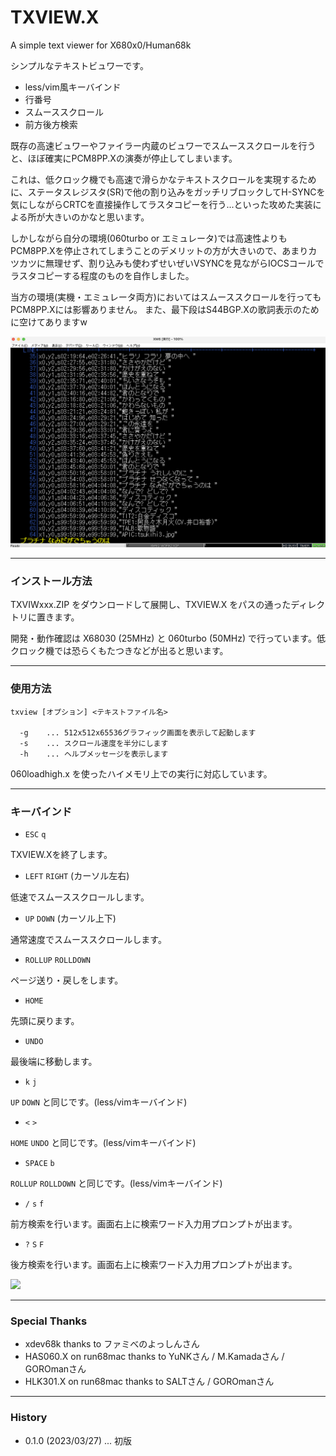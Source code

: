 # TXVIEW.X

A simple text viewer for X680x0/Human68k

シンプルなテキストビュワーです。

 - less/vim風キーバインド
 - 行番号
 - スムーススクロール
 - 前方後方検索

既存の高速ビュワーやファイラー内蔵のビュワーでスムーススクロールを行うと、ほぼ確実にPCM8PP.Xの演奏が停止してしまいます。

これは、低クロック機でも高速で滑らかなテキストスクロールを実現するために、ステータスレジスタ(SR)で他の割り込みをガッチリブロックしてH-SYNCを気にしながらCRTCを直接操作してラスタコピーを行う...といった攻めた実装による所が大きいのかなと思います。

しかしながら自分の環境(060turbo or エミュレータ)では高速性よりもPCM8PP.Xを停止されてしまうことのデメリットの方が大きいので、あまりカツカツに無理せず、割り込みも使わずせいぜいVSYNCを見ながらIOCSコールでラスタコピーする程度のものを自作しました。

当方の環境(実機・エミュレータ両方)においてはスムーススクロールを行ってもPCM8PP.Xには影響ありません。
また、最下段はS44BGP.Xの歌詞表示のために空けてありますw

<img src='images/txview_demo2.png' width='800'/>

---

### インストール方法

TXVIWxxx.ZIP をダウンロードして展開し、TXVIEW.X をパスの通ったディレクトリに置きます。

開発・動作確認は X68030 (25MHz) と 060turbo (50MHz) で行っています。低クロック機では恐らくもたつきなどが出ると思います。

---

### 使用方法

    txview [オプション] <テキストファイル名>

      -g    ... 512x512x65536グラフィック画面を表示して起動します
      -s    ... スクロール速度を半分にします
      -h    ... ヘルプメッセージを表示します

060loadhigh.x を使ったハイメモリ上での実行に対応しています。

---

### キーバインド

- `ESC` `q`

TXVIEW.Xを終了します。
<br/>

- `LEFT` `RIGHT` (カーソル左右)

低速でスムーススクロールします。
<br/>

- `UP` `DOWN` (カーソル上下)

通常速度でスムーススクロールします。
<br/>

- `ROLLUP` `ROLLDOWN`

ページ送り・戻しをします。
<br/>

- `HOME`

先頭に戻ります。
<br/>

- `UNDO`

最後端に移動します。
<br/>

- `k` `j`

`UP` `DOWN` と同じです。(less/vimキーバインド)
<br/>

- `<` `>`

`HOME` `UNDO` と同じです。(less/vimキーバインド)
<br/>

- `SPACE` `b`

`ROLLUP` `ROLLDOWN` と同じです。(less/vimキーバインド)
<br/>

- `/` `s` `f`

前方検索を行います。画面右上に検索ワード入力用プロンプトが出ます。
<br/>

- `?` `S` `F`

後方検索を行います。画面右上に検索ワード入力用プロンプトが出ます。
<br/>

<img src='images/txview_demo1.gif'/>

---

### Special Thanks

* xdev68k thanks to ファミべのよっしんさん
* HAS060.X on run68mac thanks to YuNKさん / M.Kamadaさん / GOROmanさん
* HLK301.X on run68mac thanks to SALTさん / GOROmanさん

---

### History

* 0.1.0 (2023/03/27) ... 初版